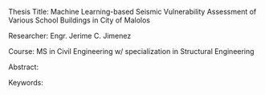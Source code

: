 Thesis Title: Machine Learning-based Seismic Vulnerability Assessment of Various School Buildings in City of Malolos

Researcher: Engr. Jerime C. Jimenez

Course: MS in Civil Engineering w/ specialization in Structural Engineering

Abstract:

Keywords:
